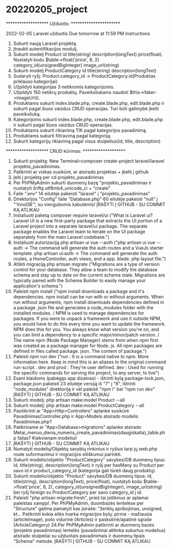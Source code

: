 # 20220205_project
 
******************* Užduotis: **********************

2022-02-05 Laravel užduotis Due tomorrow at 11:59 PM Instructions

1. Sukurti naują Laravel projektą.
2. Įtraukti autentifikacijos modulį.
3. Sukurti modelį Product
    id
    title(string)
    description(longText)
    price(float). Nustatyti kodu $table->float('price', 8, 2)
    category_id(unsignedBigInteger)
    image_url(string)
4. Sukurti modelį ProductCategory
    id
    title(string)
    description(longText)
5. Sudaryti ryšį: Product.category_id -> ProductCategory.id(Produktas priklauso kategorijai)
6. Užpildyti kategorijas 3 netikromis kategorijomis.
7. Užpildyti 150 netikrų produktų. Paveiksliukams naudoti $this->faker->imageUrl().
8. Produktams sukurti index.blade.php, create.blade.php, edit.blade.php ir sukurti pagal šiuos vaizdus CRUD operacijas.
Turi būti galimybė įkelti paveiksliuką.
9. Kategorijoms sukurti index.blade.php, create.blade.php, edit.blade.php ir sukurti pagal šiuos vaizdus CRUD operacijas.
10. Produktams sukurti rikiavimą TIK pagal kategorijos pavadinimą.
11. Produktams sukurti filtravimą pagal kategoriją.
12. Sukurti kategorijų rikiavimą pagal visus stulpelius(id, title, description)

******************* CRUD kūrimas: *******************

1. Sukurti projektą: New Terminal>composer create-project laravel/laravel projekto_pavadinimas.
2. Patikrinti ar viskas susikūrė, ar atsirado projektas + įkelti į github
3. Įeiti į projektą per cd projekto_pavadinimas
4. Per PhPMyAdmin sukurti duomenų bazę "projekto_pavadinimas ir nustatyti šriftą utf8mb4_unicode_ci + "create"
5. Faile ".env" 14 eilutėje pakeisti "laravel" į "projekto_pavadinimas"
6. Direktorijos "Config" faile "Database.php" 60 eilutėje pakeisti "null" į "'InnoDB'", su viengubomis kabutėmis! ĮRAŠYTI Į GITHUB - SU COMMIT KĄ ATLIKAU
7. Instaliuoti paketą composer require laravel/ui ("What is Laravel ui? Laravel UI is a new first-party package that extracts the UI portion of a Laravel project into a separate laravel/ui package. The separate package enables the Laravel team to iterate on the UI package separately from the main Laravel codebase.")
8. Instaliuoti autorizaciją php artisan ui vue --auth ("php artisan ui vue --auth -> The command will generate the auth routes and a VueJs starter template. php artisan ui:auth -> The command will generate the auth routes, a HomeController, auth views, and a app. blade. php layout file.")
9. Atlikti migraciją php artisan migrate ("Migrations are a type of version control for your database. They allow a team to modify the database schema and stay up to date on the current schema state. Migrations are typically paired with the Schema Builder to easily manage your application's schema.")
10. Paleisti npm install ("npm install downloads a package and it's dependencies. npm install can be run with or without arguments. When run without arguments, npm install downloads dependencies defined in a package. json file and generates a node_modules folder with the installed modules. / NPM is used to manage dependencies for packages. If you were to unpack a framework and use it outside NPM, you would have to do this every time you want to update the framework. NPM does this for you. You always know what version you're on, and you can limit a dependency to a specific major/minor/patch version. / The name npm (Node Package Manager) stems from when npm first was created as a package manager for Node. js. All npm packages are defined in files called package. json. The content of package.")
11. Paleisti npm run dev ("run : It is a command native to npm. More information here. Keep in mind this is an aliases to the original command run-script . dev and prod : They're user defined. dev : Used for running the specific commands for serving the project, to any server, to live")
12. Esant klaidoms (pabėgęs app dizainas) - ištrinti bylą package-lock.json, package.json pakeisti 23 eilutėje versiją iš "7" į "8", ištrinti "node_modules" direktoriją ir vėl paleisti "npm i" bei "npm run dev" ĮRAŠYTI Į GITHUB - SU COMMIT KĄ ATLIKAU
13. Sukurti modelį: php artisan make:model Product --all
14. Sukurti modelį: php artisan make:model ProductCategory --all
15. Pasitikrinti ar "App>Http>Controllers" aplanke susikūrė PavadinimasController.php ir App>Models atsirado modelis Pavadinimas.php?
16. Patikriname ar "App>Database>migrations" aplanke atsirado Metai_menuo_diena_numeris_create_pavadinimas(daugiskaita)_table.php failas? Kiekvienam modeliui! 
17. ĮRAŠYTI Į GITHUB - SU COMMIT KĄ ATLIKAU
18. Numatyti modelių/Objektų savybių rinkinius ir ryšius tarp jų web.php route suformavimui ir migracijos eiliškumui parinkti.
19. Sukurti modelio/objekto "ProductCategory" savybes/DB duomenų tipus: id, title(string), description(longText) ir ryšį per hasMany su Product per savo id ir product_category_id (kategorija gali tūrėti daug produktų).
20. Sukurti modelio/objekto "Product" savybes/DB duomenų tipus: id, title(string), description(longText), price(float), nustatyti kodu $table->float('price', 8, 2), category_id(unsignedBigInteger), image_url(string) bei ryšį foreign su ProductCategory per savo category_id į id.
21. Paleisti "php artisan migrate:fresh", prieš tai įsitikinus ar aplamai paleistas xampp!. Per PhPMyAdmin, duombazės lentelėse per "Structure" galima pamatyti kas įsirašė: "ženklų apribojimas, unsigned, kt...
Patikrinti kokia eilės tvarka migracijos bylų: pirma - mažiausia (articleImage), poto vidurinė (Articles) ir paskutinė/apatinė sąraše (ArticleCategory) 24.Per PhPMyAdmin patikrinti ar duomenų bazės (projekto pavadinimas) lentelės (pavadinimai atitinka sukurtus modelius) atsirado stulpeliai su užduotais pavadinimais ir duomenų tipais "Schema" metode. ĮRAŠYTI Į GITHUB - SU COMMIT KĄ ATLIKAU
